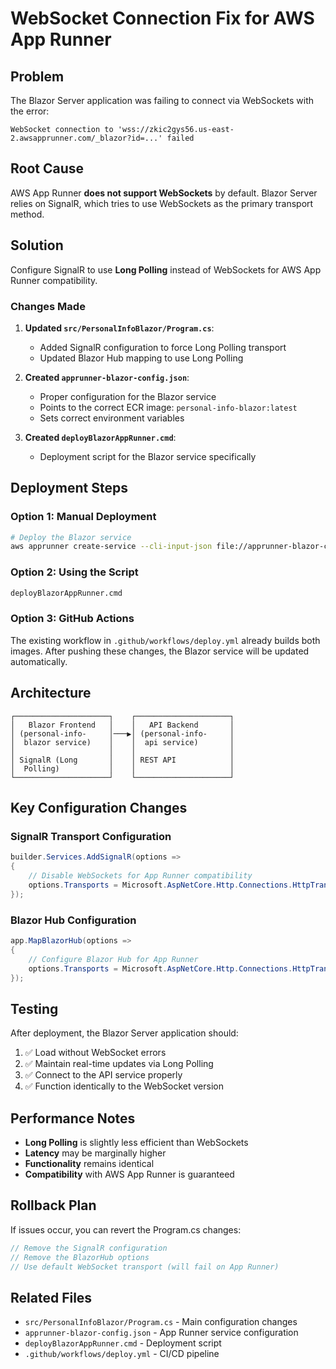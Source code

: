 # WebSocket Connection Fix for AWS App Runner

## Problem
The Blazor Server application was failing to connect via WebSockets with the error:
```
WebSocket connection to 'wss://zkic2gys56.us-east-2.awsapprunner.com/_blazor?id=...' failed
```

## Root Cause
AWS App Runner **does not support WebSockets** by default. Blazor Server relies on SignalR, which tries to use WebSockets as the primary transport method.

## Solution
Configure SignalR to use **Long Polling** instead of WebSockets for AWS App Runner compatibility.

### Changes Made

1. **Updated `src/PersonalInfoBlazor/Program.cs`**:
   - Added SignalR configuration to force Long Polling transport
   - Updated Blazor Hub mapping to use Long Polling

2. **Created `apprunner-blazor-config.json`**:
   - Proper configuration for the Blazor service
   - Points to the correct ECR image: `personal-info-blazor:latest`
   - Sets correct environment variables

3. **Created `deployBlazorAppRunner.cmd`**:
   - Deployment script for the Blazor service specifically

## Deployment Steps

### Option 1: Manual Deployment
```bash
# Deploy the Blazor service
aws apprunner create-service --cli-input-json file://apprunner-blazor-config.json --region us-east-2
```

### Option 2: Using the Script
```cmd
deployBlazorAppRunner.cmd
```

### Option 3: GitHub Actions
The existing workflow in `.github/workflows/deploy.yml` already builds both images. After pushing these changes, the Blazor service will be updated automatically.

## Architecture
```
┌─────────────────────┐    ┌─────────────────────┐
│   Blazor Frontend   │    │   API Backend       │
│ (personal-info-     │───▶│ (personal-info-     │
│  blazor service)    │    │  api service)       │
│                     │    │                     │
│ SignalR (Long       │    │ REST API            │
│  Polling)           │    │                     │
└─────────────────────┘    └─────────────────────┘
```

## Key Configuration Changes

### SignalR Transport Configuration
```csharp
builder.Services.AddSignalR(options =>
{
    // Disable WebSockets for App Runner compatibility
    options.Transports = Microsoft.AspNetCore.Http.Connections.HttpTransportType.LongPolling;
});
```

### Blazor Hub Configuration
```csharp
app.MapBlazorHub(options =>
{
    // Configure Blazor Hub for App Runner
    options.Transports = Microsoft.AspNetCore.Http.Connections.HttpTransportType.LongPolling;
});
```

## Testing
After deployment, the Blazor Server application should:
1. ✅ Load without WebSocket errors
2. ✅ Maintain real-time updates via Long Polling
3. ✅ Connect to the API service properly
4. ✅ Function identically to the WebSocket version

## Performance Notes
- **Long Polling** is slightly less efficient than WebSockets
- **Latency** may be marginally higher
- **Functionality** remains identical
- **Compatibility** with AWS App Runner is guaranteed

## Rollback Plan
If issues occur, you can revert the Program.cs changes:
```csharp
// Remove the SignalR configuration
// Remove the BlazorHub options
// Use default WebSocket transport (will fail on App Runner)
```

## Related Files
- `src/PersonalInfoBlazor/Program.cs` - Main configuration changes
- `apprunner-blazor-config.json` - App Runner service configuration
- `deployBlazorAppRunner.cmd` - Deployment script
- `.github/workflows/deploy.yml` - CI/CD pipeline
